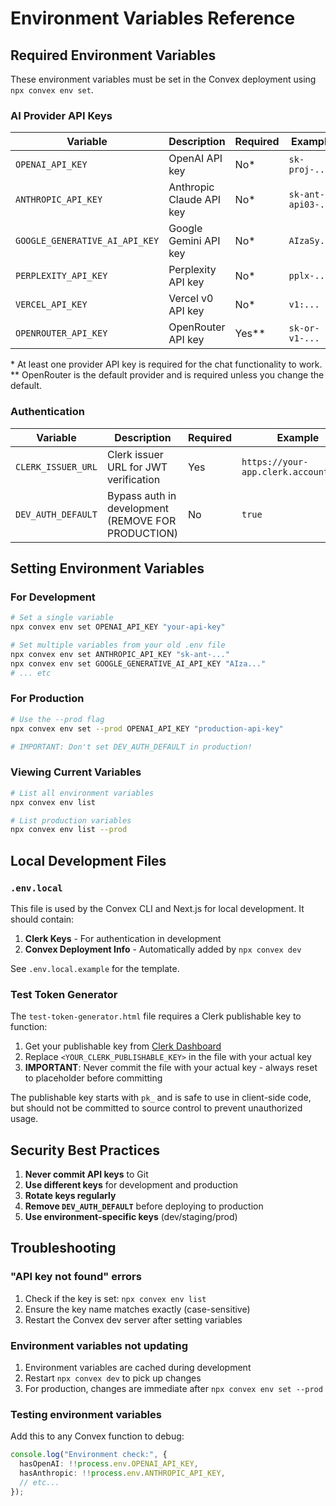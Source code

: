 # Environment Variables Reference

## Required Environment Variables

These environment variables must be set in the Convex deployment using `npx convex env set`.

### AI Provider API Keys

| Variable | Description | Required | Example |
|----------|-------------|----------|---------|
| `OPENAI_API_KEY` | OpenAI API key | No* | `sk-proj-...` |
| `ANTHROPIC_API_KEY` | Anthropic Claude API key | No* | `sk-ant-api03-...` |
| `GOOGLE_GENERATIVE_AI_API_KEY` | Google Gemini API key | No* | `AIzaSy...` |
| `PERPLEXITY_API_KEY` | Perplexity API key | No* | `pplx-...` |
| `VERCEL_API_KEY` | Vercel v0 API key | No* | `v1:...` |
| `OPENROUTER_API_KEY` | OpenRouter API key | Yes** | `sk-or-v1-...` |

\* At least one provider API key is required for the chat functionality to work.
\** OpenRouter is the default provider and is required unless you change the default.

### Authentication

| Variable | Description | Required | Example |
|----------|-------------|----------|---------|
| `CLERK_ISSUER_URL` | Clerk issuer URL for JWT verification | Yes | `https://your-app.clerk.accounts.dev` |
| `DEV_AUTH_DEFAULT` | Bypass auth in development (REMOVE FOR PRODUCTION) | No | `true` |

## Setting Environment Variables

### For Development

```bash
# Set a single variable
npx convex env set OPENAI_API_KEY "your-api-key"

# Set multiple variables from your old .env file
npx convex env set ANTHROPIC_API_KEY "sk-ant-..."
npx convex env set GOOGLE_GENERATIVE_AI_API_KEY "AIza..."
# ... etc
```

### For Production

```bash
# Use the --prod flag
npx convex env set --prod OPENAI_API_KEY "production-api-key"

# IMPORTANT: Don't set DEV_AUTH_DEFAULT in production!
```

### Viewing Current Variables

```bash
# List all environment variables
npx convex env list

# List production variables
npx convex env list --prod
```

## Local Development Files

### `.env.local`

This file is used by the Convex CLI and Next.js for local development. It should contain:

1. **Clerk Keys** - For authentication in development
2. **Convex Deployment Info** - Automatically added by `npx convex dev`

See `.env.local.example` for the template.

### Test Token Generator

The `test-token-generator.html` file requires a Clerk publishable key to function:

1. Get your publishable key from [Clerk Dashboard](https://dashboard.clerk.com)
2. Replace `<YOUR_CLERK_PUBLISHABLE_KEY>` in the file with your actual key
3. **IMPORTANT**: Never commit the file with your actual key - always reset to placeholder before committing

The publishable key starts with `pk_` and is safe to use in client-side code, but should not be committed to source control to prevent unauthorized usage.

## Security Best Practices

1. **Never commit API keys** to Git
2. **Use different keys** for development and production
3. **Rotate keys regularly**
4. **Remove `DEV_AUTH_DEFAULT`** before deploying to production
5. **Use environment-specific keys** (dev/staging/prod)

## Troubleshooting

### "API key not found" errors

1. Check if the key is set: `npx convex env list`
2. Ensure the key name matches exactly (case-sensitive)
3. Restart the Convex dev server after setting variables

### Environment variables not updating

1. Environment variables are cached during development
2. Restart `npx convex dev` to pick up changes
3. For production, changes are immediate after `npx convex env set --prod`

### Testing environment variables

Add this to any Convex function to debug:
```typescript
console.log("Environment check:", {
  hasOpenAI: !!process.env.OPENAI_API_KEY,
  hasAnthropic: !!process.env.ANTHROPIC_API_KEY,
  // etc...
});
```